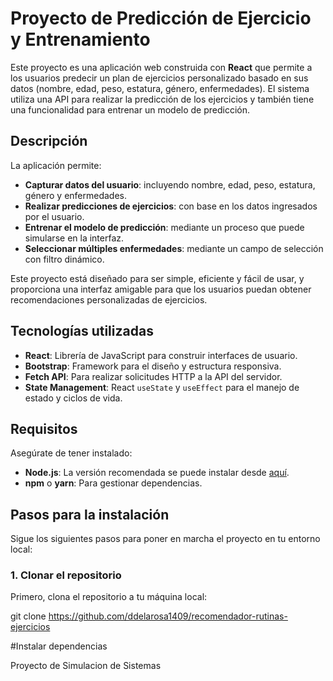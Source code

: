# Proyecto de Predicción de Ejercicio y Entrenamiento

Este proyecto es una aplicación web construida con **React** que permite a los usuarios predecir un plan de ejercicios personalizado basado en sus datos (nombre, edad, peso, estatura, género, enfermedades). El sistema utiliza una API para realizar la predicción de los ejercicios y también tiene una funcionalidad para entrenar un modelo de predicción.

## Descripción

La aplicación permite:
- **Capturar datos del usuario**: incluyendo nombre, edad, peso, estatura, género y enfermedades.
- **Realizar predicciones de ejercicios**: con base en los datos ingresados por el usuario.
- **Entrenar el modelo de predicción**: mediante un proceso que puede simularse en la interfaz.
- **Seleccionar múltiples enfermedades**: mediante un campo de selección con filtro dinámico.
  
Este proyecto está diseñado para ser simple, eficiente y fácil de usar, y proporciona una interfaz amigable para que los usuarios puedan obtener recomendaciones personalizadas de ejercicios.

## Tecnologías utilizadas

- **React**: Librería de JavaScript para construir interfaces de usuario.
- **Bootstrap**: Framework para el diseño y estructura responsiva.
- **Fetch API**: Para realizar solicitudes HTTP a la API del servidor.
- **State Management**: React `useState` y `useEffect` para el manejo de estado y ciclos de vida.

## Requisitos

Asegúrate de tener instalado:
- **Node.js**: La versión recomendada se puede instalar desde [aquí](https://nodejs.org/).
- **npm** o **yarn**: Para gestionar dependencias.

## Pasos para la instalación

Sigue los siguientes pasos para poner en marcha el proyecto en tu entorno local:

### 1. Clonar el repositorio

Primero, clona el repositorio a tu máquina local:

git clone https://github.com/ddelarosa1409/recomendador-rutinas-ejercicios

#Instalar dependencias

Proyecto de Simulacion de Sistemas

```bash





